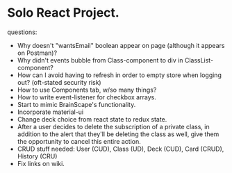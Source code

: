 # Solo React Project.
questions:
* Why doesn't "wantsEmail" boolean appear on page (although it appears on Postman)?
* Why didn't events bubble from Class-component to div in ClassList-component?
* How can I avoid having to refresh in order to empty store when logging out? (oft-stated security risk)
* How to use Components tab, w/so many things?
* How to write event-listener for checkbox arrays.
* Start to mimic BrainScape's functionality.
* Incorporate material-ui
* Change deck choice from react state to redux state.
* After a user decides to delete the subscription of a private class, in addition to the alert that they'll be deleting the class as well, give them the opportunity to cancel this entire action.
* CRUD stuff needed: User (CUD), Class (UD), Deck (CUD), Card (CRUD), History (CRU)
* Fix links on wiki.

